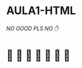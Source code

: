 # AULA1-HTML

###### NO GOOD PLS NO :raised_hand:


# :shit: :shit: :shit: :shit: :shit: :shit: :shit:
